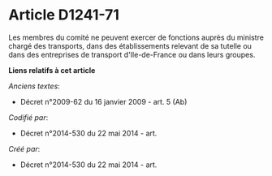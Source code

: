 # Article D1241-71

Les membres du comité ne peuvent exercer de fonctions auprès du ministre chargé des transports, dans des établissements
relevant de sa tutelle ou dans des entreprises de transport d'Ile-de-France ou dans leurs groupes.

**Liens relatifs à cet article**

_Anciens textes_:

  - Décret n°2009-62 du 16 janvier 2009 - art. 5 (Ab)

_Codifié par_:

  - Décret n°2014-530 du 22 mai 2014 - art.

_Créé par_:

  - Décret n°2014-530 du 22 mai 2014 - art.
